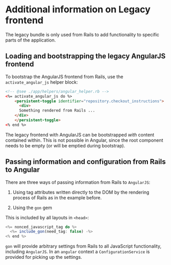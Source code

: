 # Additional information on Legacy frontend

The legacy bundle is only used from Rails to add functionality to specific parts of the application.

## Loading and bootstrapping the legacy AngularJS frontend

To bootstrap the AngularJS frontend from Rails, use the `activate_angular_js` helper block:

```html
<!-- @see ./app/helpers/angular_helper.rb -->
<%= activate_angular_js do %>
    <persistent-toggle identifier="repository.checkout_instructions">
      <div>
      Something rendered from Rails ...
    </div>
    </persistent-toggle>
<% end %>
```

The legacy frontend with AngularJS can be bootstrapped _with_ content contained within. This is not possible in Angular,
since the root component needs to be empty (or will be emptied during bootstrap).

## Passing information and configuration from Rails to Angular

There are three ways of passing information from Rails to `AngularJS`:

1. Using tag attributes written directly to the DOM by the rendering process of Rails as in the example before.

2. Using  the `gon` gem

This is included by all layouts in `<head>`:

```js
<%= nonced_javascript_tag do %>
  <%= include_gon(need_tag: false) -%>
<% end %>
```

`gon` will provide arbitrary settings from Rails to all JavaScript functionality, including `AngularJS`. In an `angular` context a `ConfigurationService` is provided for picking up the settings.
